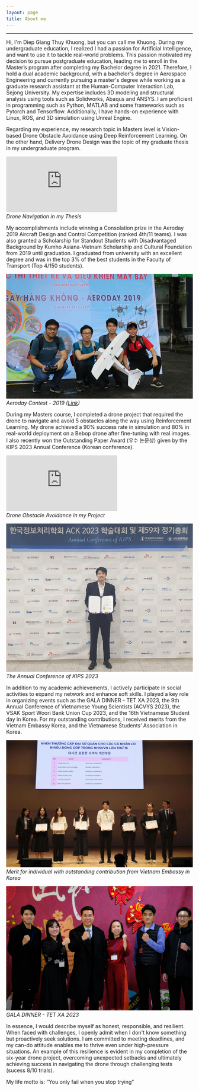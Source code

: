 ```yaml
---
layout: page
title: About me
---
```

---
Hi, I'm Diep Giang Thuy Khuong, but you can call me Khuong. During my undergraduate education, I realized I had a passion for Artificial Intelligence, and want to use it to tackle real-world problems. This passion motivated my decision to pursue postgraduate education, leading me to enroll in the Master’s program after completing my Bachelor degree in 2021. Therefore, I hold a dual academic background, with a bachelor's degree in Aerospace Engineering and currently pursuing a master's degree while working as a graduate research assistant at the Human-Computer Interaction Lab, Sejong University. My expertise includes 3D modeling and structural analysis using tools such as Solidworks, Abaqus and ANSYS. I am proficient in programming such as Python, MATLAB and some frameworks such as Pytorch and Tensorflow. Additionally, I have hands-on experience with Linux, ROS, and 3D simulation using Unreal Engine.

Regarding my experience, my research topic in Masters level is Vision-based Drone Obstacle Avoidance using Deep Reinforcement Learning. On the other hand, Delivery Drone Design was the topic of my graduate thesis in my undergraduate program.

<p>
<div class="wrapper">
    <div class="h_iframe">
        <iframe src="https://drive.google.com/file/d/1HexY4Ni-ji5Qaq-5C1UBHMlCBt2SsrEX/preview" 
        frameborder="0" 
        allow="accelerometer; encrypted-media; gyroscope; picture-in-picture"
        allowfullscreen></iframe>
    </div>
</div>
<em>Drone Navigation in my Thesis</em>
</p>

My accomplishments include winning a Consolation prize in the Aeroday 2019 Aircraft Design and Control Competition (ranked 4th/11 teams). I was also granted a Scholarship for Standout Students with Disadvantaged Background by Kumho Asiana-Vietnam Scholarship and Cultural Foundation from 2019 until graduation. I graduated from university with an excellent degree and was in the top 3% of the best students in the Faculty of Transport (Top 4/150 students). 

![Aeroday Contest](img/contest.jpg)
*Aeroday Contest - 2019 ([Link]([https://oisp.hcmut.edu.vn/en/student-life/aeroday-2019-aircraft-design-and-control-competition.html]))*

During my Masters course, I completed a drone project that required the drone to navigate and avoid 5 obstacles along the way using Reinforcement Learning. My drone achieved a 90% success rate in simulation and 80% in real-world deployment on a Bebop drone after fine-tuning with real images. I also recently won the Outstanding Paper Award (우수 논문상) given by the KIPS 2023 Annual Conference (Korean conference).

<p>
<div class="wrapper">
    <div class="h_iframe">
        <iframe src="https://drive.google.com/file/d/1Y--veh5GVBX9qrAlVKHr0992n-hgSmei/preview" 
        frameborder="0" 
        allow="accelerometer; encrypted-media; gyroscope; picture-in-picture"
        allowfullscreen></iframe>
    </div>
</div>
<em>Drone Obstacle Avoidance in my Project</em>
</p>

![Conference](img/conference.jpeg)
*The Annual Conference of KIPS 2023*


In addition to my academic achievements, I actively participate in social activities to expand my network and enhance soft skills. I played a key role in organizing events such as the GALA DINNER - TET XA 2023, the 9th Annual Conference of Vietnamese Young Scientists (ACVYS 2023), the VSAK Sport Woori Bank Union Cup 2023, and the 16th Vietnamese Student day in Korea. For my outstanding contributions, I received merits from the Vietnam Embassy Korea, and the Vietnamese Students’ Association in Korea.

![Merit](img/merit.jpg)
*Merit for individual with outstanding contribution from Vietnam Embassy in Korea*

![Merit](img/tet_xa.jpg)
*GALA DINNER - TET XA 2023*


In essence, I would describe myself as honest, responsible, and resilient. When faced with challenges, I openly admit when I don't know something but proactively seek solutions. I am committed to meeting deadlines, and my can-do attitude enables me to thrive even under high-pressure situations. An example of this resilience is evident in my completion of the six-year drone project, overcoming unexpected setbacks and ultimately achieving success in navigating the drone through challenging tests (sucess 8/10 trials).

My life motto is: ”You only fail when you stop trying”














